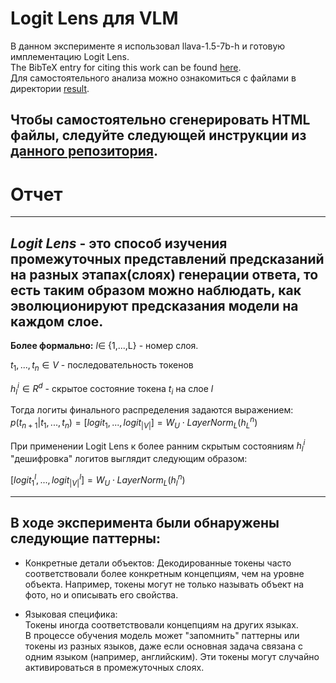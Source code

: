 # Logit Lens для VLM

В данном эксперименте я использовал llava-1.5-7b-h и готовую имплементацию Logit Lens.  
The BibTeX entry for citing this work can be found [here](citation.bib).  
Для самостоятельного анализа можно ознакомиться с файлами в директории [result](result).
## Чтобы самостоятельно сгенерировать HTML файлы, следуйте следующей инструкции из [данного репозитория](https://github.com/clemneo/llava-interp/tree/main).

# **Отчет**
---
***Logit Lens*** - это способ изучения промежуточных представлений предсказаний на разных этапах(слоях) генерации ответа, то есть таким образом можно наблюдать, как эволюционируют предсказания модели на каждом слое.
---
**Более формально:**
$l \in$ {1,...,L} - номер слоя.

$t_1, ... , t_n \in V$ - последовательность токенов

$h_l^i \in R^d$ - скрытое состояние токена $t_i$ на слое $l$

Тогда логиты финального распределения задаются выражением:  
$p(t_{n+1} | t_1,...,t_n) = [logit_1,...,logit_{|V|}] = W_U \cdot LayerNorm_L(h_L^n)$

При применении Logit Lens к более ранним скрытым состояниям $h_l^i$ "дешифровка" логитов выглядит следующим образом:

$[logit_1^l,...,logit_{|V|}^l] = W_U \cdot LayerNorm_L(h_l^n)$

---

## В ходе эксперимента были обнаружены следующие паттерны:

- Конкретные детали объектов:
Декодированные токены часто соответствовали более конкретным концепциям, чем на уровне объекта. Например, токены могут не только называть объект на фото, но и описывать его свойства.


- Языковая специфика:  
Токены иногда соответствовали концепциям на других языках.  
В процессе обучения модель может "запомнить" паттерны или токены из разных языков, даже если основная задача связана с одним языком (например, английским). Эти токены могут случайно активироваться в промежуточных слоях.

